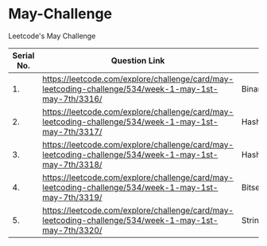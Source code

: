 # May-Challenge
Leetcode's May Challenge


| Serial No. | Question Link  | Topic | Difficulty | Star |
| -----      | ----- | ----- | -----      | ----- |
| 1. |  https://leetcode.com/explore/challenge/card/may-leetcoding-challenge/534/week-1-may-1st-may-7th/3316/ | Binary Search | Easy | `No` |
| 2. | https://leetcode.com/explore/challenge/card/may-leetcoding-challenge/534/week-1-may-1st-may-7th/3317/  | Hashing       | Easy | `No` |
| 3. | https://leetcode.com/explore/challenge/card/may-leetcoding-challenge/534/week-1-may-1st-may-7th/3318/  | Hashing       | Easy | `No`
| 4. | https://leetcode.com/explore/challenge/card/may-leetcoding-challenge/534/week-1-may-1st-may-7th/3319/  | Bitset       | Easy | `Yes` 
| 5. | https://leetcode.com/explore/challenge/card/may-leetcoding-challenge/534/week-1-may-1st-may-7th/3320/  | String/Hashing       | Easy | `No` 
